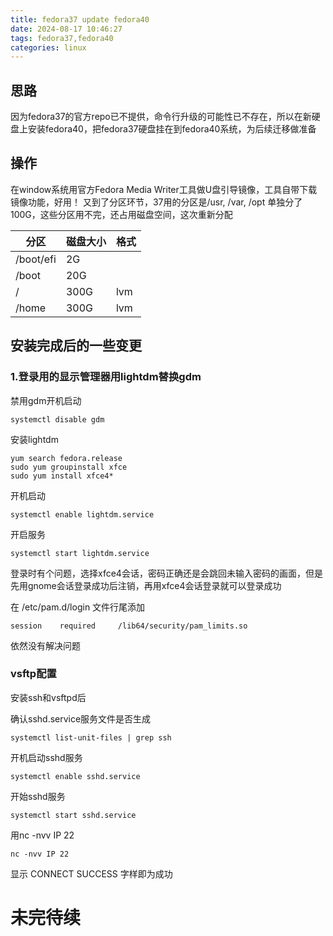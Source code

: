 ```yaml
---
title: fedora37 update fedora40
date: 2024-08-17 10:46:27
tags: fedora37,fedora40
categories: linux
---
```


## 思路

因为fedora37的官方repo已不提供，命令行升级的可能性已不存在，所以在新硬盘上安装fedora40，把fedora37硬盘挂在到fedora40系统，为后续迁移做准备

## 操作

在window系统用官方Fedora Media Writer工具做U盘引导镜像，工具自带下载镜像功能，好用！
 又到了分区环节，37用的分区是/usr, /var, /opt 单独分了100G，这些分区用不完，还占用磁盘空间，这次重新分配

<style>
</style>

| 分区  | 磁盘大小 | 格式  |
| --- | --- | --- |
| /boot/efi | 2G  |     |
| /boot | 20G |     |
| /   | 300G | lvm |
| /home | 300G | lvm |

## 安装完成后的一些变更

### 1.登录用的显示管理器用lightdm替换gdm

禁用gdm开机启动

```shell
systemctl disable gdm
```

安装lightdm

```shell
yum search fedora.release
sudo yum groupinstall xfce
sudo yum install xfce4*
```

开机启动

```shell
systemctl enable lightdm.service
```

开启服务

```shell
systemctl start lightdm.service
```

登录时有个问题，选择xfce4会话，密码正确还是会跳回未输入密码的画面，但是先用gnome会话登录成功后注销，再用xfce4会话登录就可以登录成功

在 /etc/pam.d/login 文件行尾添加

```shell
session    required     /lib64/security/pam_limits.so
```

依然没有解决问题

###

### vsftp配置

安装ssh和vsftpd后

确认sshd.service服务文件是否生成

```shell
systemctl list-unit-files | grep ssh
```

开机启动sshd服务

```shell
systemctl enable sshd.service
```

开始sshd服务

```shell
systemctl start sshd.service
```

用nc -nvv IP 22

```shell
nc -nvv IP 22
```

显示 CONNECT SUCCESS 字样即为成功

# 未完待续


